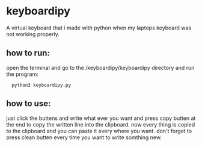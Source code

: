 # keyboardipy
A virtual keyboard that i made with python when my laptops keyboard was not working properly.

 ## how to run:
 open the terminal and go to the /keyboardipy/keyboardipy directory and run the program:
      
      python3 keyboardipy.py

## how to use:
just click the buttens and write what ever you want and press copy butten at the end 
to copy the written line into the clipboard. 
now every thing is copied to the clipboard and you can paste it every where you want.
don't forget to press clean butten every time you want to write somthing new.
